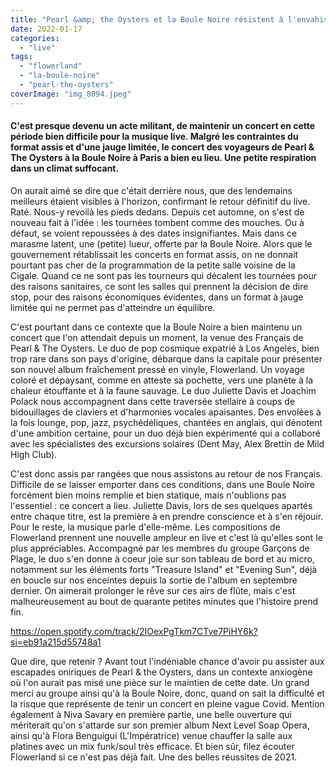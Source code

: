 ```yaml
---
title: "Pearl &amp; the Oysters et la Boule Noire résistent à l'envahisseur"
date: 2022-01-17
categories: 
  - "live"
tags: 
  - "flowerland"
  - "la-boule-noire"
  - "pearl-the-oysters"
coverImage: "img_8094.jpeg"
---
```


#### C'est presque devenu un acte militant, de maintenir un concert en cette période bien difficile pour la musique live. Malgré les contraintes du format assis et d'une jauge limitée, le concert des voyageurs de Pearl & The Oysters à la Boule Noire à Paris a bien eu lieu. Une petite respiration dans un climat suffocant.

<!--more-->

On aurait aimé se dire que c'était derrière nous, que des lendemains meilleurs étaient visibles à l'horizon, confirmant le retour définitif du live. Raté. Nous-y revoilà les pieds dedans. Depuis cet automne, on s'est de nouveau fait à l'idée : les tournées tombent comme des mouches. Ou à défaut, se voient repoussées à des dates insignifiantes. Mais dans ce marasme latent, une (petite) lueur, offerte par la Boule Noire. Alors que le gouvernement rétablissait les concerts en format assis, on ne donnait pourtant pas cher de la programmation de la petite salle voisine de la Cigale. Quand ce ne sont pas les tourneurs qui décalent les tournées pour des raisons sanitaires, ce sont les salles qui prennent la décision de dire stop, pour des raisons économiques évidentes, dans un format à jauge limitée qui ne permet pas d'atteindre un équilibre.

C'est pourtant dans ce contexte que la Boule Noire a bien maintenu un concert que l'on attendait depuis un moment, la venue des Français de Pearl & The Oysters. Le duo de pop cosmique expatrié à Los Angeles, bien trop rare dans son pays d'origine, débarque dans la capitale pour présenter son nouvel album fraîchement pressé en vinyle, Flowerland. Un voyage coloré et dépaysant, comme en atteste sa pochette, vers une planète à la chaleur étouffante et à la faune sauvage. Le duo Juliette Davis et Joachim Polack nous accompagnent dans cette traversée stellaire à coups de bidouillages de claviers et d'harmonies vocales apaisantes. Des envolées à la fois lounge, pop, jazz, psychédéliques, chantées en anglais, qui dénotent d'une ambition certaine, pour un duo déjà bien expérimenté qui a collaboré avec les spécialistes des excursions solaires (Dent May, Alex Brettin de Mild High Club).

C'est donc assis par rangées que nous assistons au retour de nos Français. Difficile de se laisser emporter dans ces conditions, dans une Boule Noire forcément bien moins remplie et bien statique, mais n'oublions pas l'essentiel : ce concert a lieu. Juliette Davis, lors de ses quelques apartés entre chaque titre, est la première à en prendre conscience et à s'en réjouir. Pour le reste, la musique parle d'elle-même. Les compositions de Flowerland prennent une nouvelle ampleur en live et c'est là qu'elles sont le plus appréciables. Accompagné par les membres du groupe Garçons de Plage, le duo s'en donne à coeur joie sur son tableau de bord et au micro, notamment sur les éléments forts "Treasure Island" et "Evening Sun", déjà en boucle sur nos enceintes depuis la sortie de l'album en septembre dernier. On aimerait prolonger le rêve sur ces airs de flûte, mais c'est malheureusement au bout de quarante petites minutes que l'histoire prend fin.

https://open.spotify.com/track/2IOexPgTkm7CTve7PiHY6k?si=eb91a215d55748a1

Que dire, que retenir ? Avant tout l'indéniable chance d'avoir pu assister aux escapades oniriques de Pearl & the Oysters, dans un contexte anxiogène où l'on aurait pas misé une pièce sur le maintien de cette date. Un grand merci au groupe ainsi qu'à la Boule Noire, donc, quand on sait la difficulté et la risque que représente de tenir un concert en pleine vague Covid. Mention également à Niva Savary en première partie, une belle ouverture qui mériterait qu'on s'attarde sur son premier album Next Level Soap Opera, ainsi qu'à Flora Benguigui (L'Impératrice) venue chauffer la salle aux platines avec un mix funk/soul très efficace. Et bien sûr, filez écouter Flowerland si ce n'est pas déjà fait. Une des belles réussites de 2021.
